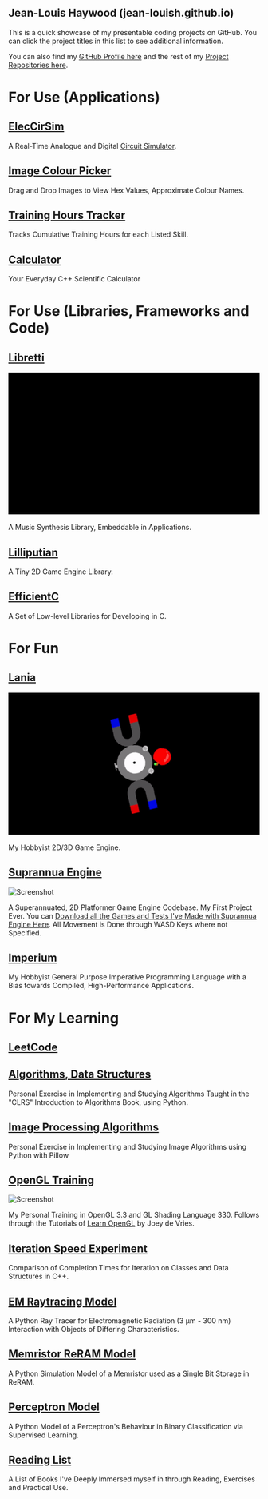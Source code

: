  ## Jean-Louis Haywood (jean-louish.github.io)

This is a quick showcase of my presentable coding projects on GitHub. You can click the project titles in this list to see additional information.

You can also find my [GitHub Profile here](https://github.com/Jean-LouisH) and the rest of my [Project Repositories here](https://github.com/Jean-LouisH?tab=repositories). 

# For Use (Applications)

## [ElecCirSim](https://github.com/Jean-LouisH/ElecCirSim/blob/master/README.md)

A Real-Time Analogue and Digital [Circuit Simulator](https://en.wikipedia.org/wiki/Electronic_circuit_simulation). 

## [Image Colour Picker](https://github.com/Jean-LouisH/ImageColourPicker)

Drag and Drop Images to View Hex Values, Approximate Colour Names.

## [Training Hours Tracker](https://github.com/Jean-LouisH/TrainingHoursTracker)

Tracks Cumulative Training Hours for each Listed Skill.

## [Calculator](https://github.com/Jean-LouisH/Calculator)

Your Everyday C++ Scientific Calculator 

# For Use (Libraries, Frameworks and Code)

## [Libretti](https://github.com/Jean-LouisH/Libretti/blob/master/README.md)

![Screenshot](https://raw.githubusercontent.com/Jean-LouisH/Libretti/master/Screenshot.gif)

A Music Synthesis Library, Embeddable in Applications.

## [Lilliputian](https://github.com/Jean-LouisH/Lilliputian/blob/master/README.md)

A Tiny 2D Game Engine Library.

## [EfficientC](https://github.com/Jean-LouisH/EfficientC/blob/master/README.md)

A Set of Low-level Libraries for Developing in C.

# For Fun

## [Lania](https://github.com/Jean-LouisH/Lania/blob/master/README.md)

![Screenshot](https://raw.githubusercontent.com/Jean-LouisH/Lania/master/Documentation/Images/Screenshot.gif)

My Hobbyist 2D/3D Game Engine.

## [Suprannua Engine](https://github.com/Jean-LouisH/SuprannuaEngine/blob/master/README.md)

![Screenshot](https://raw.githubusercontent.com/Jean-LouisH/SuprannuaEngine/master/Documentation/Images/Screenshot.gif)

A Superannuated, 2D Platformer Game Engine Codebase. My First Project Ever. 
You can [Download all the Games and Tests I've Made with Suprannua Engine Here](https://github.com/Jean-LouisH/SuprannuaEngine/releases/download/v0.14.0-alpha/Suprannua.0.14.0.Games.Tests.zip). All Movement is Done through WASD Keys where not Specified. 

## [Imperium](https://github.com/Jean-LouisH/Imperium/blob/master/README.md)

My Hobbyist General Purpose Imperative Programming Language with a Bias towards Compiled, High-Performance Applications.

# For My Learning

## [LeetCode](https://github.com/Jean-LouisH/LeetCode)

## [Algorithms, Data Structures](https://github.com/Jean-LouisH/Algorithms-DataStructures)

Personal Exercise in Implementing and Studying Algorithms Taught in the "CLRS" Introduction to Algorithms Book, using Python. 

## [Image Processing Algorithms](https://github.com/Jean-LouisH/ImageProcessingAlgorithms)

Personal Exercise in Implementing and Studying Image Algorithms using Python with Pillow

## [OpenGL Training](https://github.com/Jean-LouisH/OpenGL_Training)

![Screenshot](https://raw.githubusercontent.com/Jean-LouisH/OpenGL_Training/master/Images/Mixed_Texture_Rectangle.png)

My Personal Training in OpenGL 3.3 and GL Shading Language 330. Follows through the Tutorials of [Learn OpenGL](https://learnopengl.com/Introduction) by Joey de Vries.

## [Iteration Speed Experiment](https://github.com/Jean-LouisH/IterationSpeedExperiment)

Comparison of Completion Times for Iteration on Classes and Data Structures in C++.

## [EM Raytracing Model](https://github.com/Jean-LouisH/EMRayTracingModel/blob/master/README.md) 

A Python Ray Tracer for Electromagnetic Radiation (3 μm - 300 nm) Interaction with Objects of Differing Characteristics.

## [Memristor ReRAM Model](https://github.com/Jean-LouisH/MemristorReRAMModel/blob/master/README.md)

A Python Simulation Model of a Memristor used as a Single Bit Storage in ReRAM.

## [Perceptron Model](https://github.com/Jean-LouisH/PerceptronModel/blob/master/README.md)

A Python Model of a Perceptron's Behaviour in Binary Classification via Supervised Learning.

## [Reading List](https://github.com/Jean-LouisH/Reading-List/blob/master/README.md)

A List of Books I've Deeply Immersed myself in through Reading, Exercises and Practical Use. 